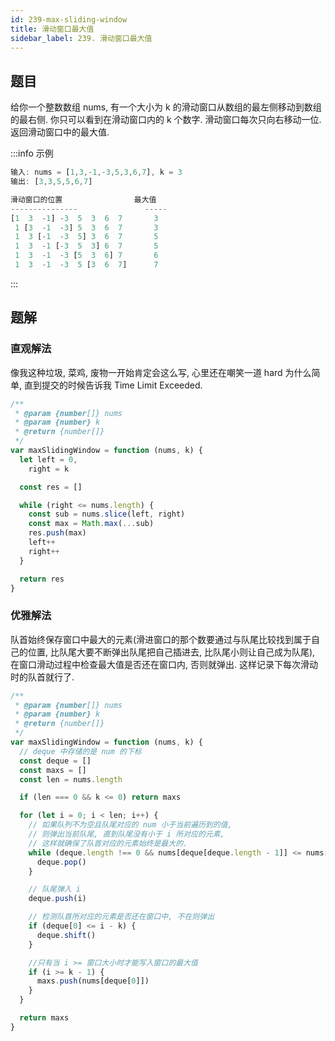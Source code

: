 ```yaml
---
id: 239-max-sliding-window
title: 滑动窗口最大值
sidebar_label: 239. 滑动窗口最大值
---
```


## 题目

给你一个整数数组 nums, 有一个大小为 k 的滑动窗口从数组的最左侧移动到数组的最右侧. 你只可以看到在滑动窗口内的 k 个数字. 滑动窗口每次只向右移动一位. 返回滑动窗口中的最大值.

:::info 示例

```ts
输入: nums = [1,3,-1,-3,5,3,6,7], k = 3
输出: [3,3,5,5,6,7]

滑动窗口的位置                最大值
---------------               -----
[1  3  -1] -3  5  3  6  7       3
 1 [3  -1  -3] 5  3  6  7       3
 1  3 [-1  -3  5] 3  6  7       5
 1  3  -1 [-3  5  3] 6  7       5
 1  3  -1  -3 [5  3  6] 7       6
 1  3  -1  -3  5 [3  6  7]      7
```

:::

## 题解

### 直观解法

像我这种垃圾, 菜鸡, 废物一开始肯定会这么写, 心里还在嘲笑一道 hard 为什么简单, 直到提交的时候告诉我 Time Limit Exceeded.

```ts
/**
 * @param {number[]} nums
 * @param {number} k
 * @return {number[]}
 */
var maxSlidingWindow = function (nums, k) {
  let left = 0,
    right = k

  const res = []

  while (right <= nums.length) {
    const sub = nums.slice(left, right)
    const max = Math.max(...sub)
    res.push(max)
    left++
    right++
  }

  return res
}
```

### 优雅解法

队首始终保存窗口中最大的元素(滑进窗口的那个数要通过与队尾比较找到属于自己的位置, 比队尾大要不断弹出队尾把自己插进去, 比队尾小则让自己成为队尾), 在窗口滑动过程中检查最大值是否还在窗口内, 否则就弹出. 这样记录下每次滑动时的队首就行了.

```ts
/**
 * @param {number[]} nums
 * @param {number} k
 * @return {number[]}
 */
var maxSlidingWindow = function (nums, k) {
  // deque 中存储的是 num 的下标
  const deque = []
  const maxs = []
  const len = nums.length

  if (len === 0 && k <= 0) return maxs

  for (let i = 0; i < len; i++) {
    // 如果队列不为空且队尾对应的 num 小于当前遍历到的值,
    // 则弹出当前队尾, 直到队尾没有小于 i 所对应的元素,
    // 这样就确保了队首对应的元素始终是最大的.
    while (deque.length !== 0 && nums[deque[deque.length - 1]] <= nums[i]) {
      deque.pop()
    }

    // 队尾弹入 i
    deque.push(i)

    // 检测队首所对应的元素是否还在窗口中, 不在则弹出
    if (deque[0] <= i - k) {
      deque.shift()
    }

    //只有当 i >= 窗口大小时才能写入窗口的最大值
    if (i >= k - 1) {
      maxs.push(nums[deque[0]])
    }
  }

  return maxs
}
```
